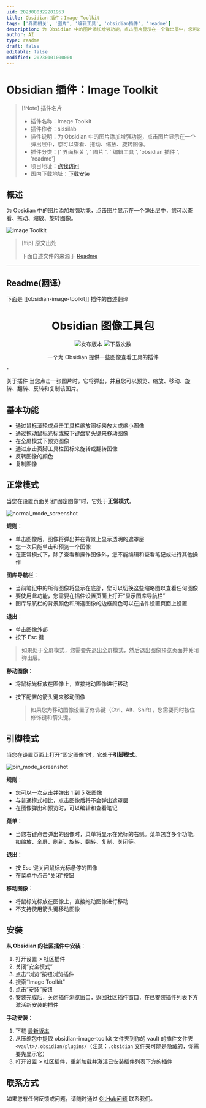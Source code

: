 ```yaml
---
uid: 2023080322201953
title: Obsidian 插件：Image Toolkit
tags: ['界面相关', '图片', '编辑工具', 'obsidian插件', 'readme']
description: 为 Obsidian 中的图片添加增强功能，点击图片显示在一个弹出层中，您可以查看、拖动、缩放、旋转图像。
author: AI
type: readme
draft: false
editable: false
modified: 20230101000000
---
```


# Obsidian 插件：Image Toolkit

> [!Note] 插件名片
> - 插件名称：Image Toolkit
> - 插件作者：sissilab
> - 插件说明：为 Obsidian 中的图片添加增强功能，点击图片显示在一个弹出层中，您可以查看、拖动、缩放、旋转图像。
> - 插件分类：[' 界面相关 ', ' 图片 ', ' 编辑工具 ', 'obsidian 插件 ', 'readme']
> - 项目地址：[点我访问](https://github.com/sissilab/obsidian-image-toolkit)
> - 国内下载地址：[下载安装](https://pkmer.cn/products/plugin/pluginMarket/?obsidian-image-toolkit)

## 概述

为 Obsidian 中的图片添加增强功能，点击图片显示在一个弹出层中，您可以查看、拖动、缩放、旋转图像。

![Image Toolkit](https://cdn.pkmer.cn/covers/obsidian-image-toolkit.PNG!pkmer)

> [!tip] 原文出处
>
>下面自述文件的来源于 [Readme](https://ghproxy.net/https://raw.githubusercontent.com/sissilab/obsidian-image-toolkit/master/README.md)

---

## Readme(翻译）

下面是 [[obsidian-image-toolkit]] 插件的自述翻译

<h1 align="center">Obsidian 图像工具包</h1>

<p align="center">
    <img alt="发布版本" src="https://img.shields.io/github/v/release/sissilab/obsidian-image-toolkit?style=for-the-badge">
    <img alt="下载次数" src="https://img.shields.io/github/downloads/sissilab/obsidian-image-toolkit/total?style=for-the-badge">
</p>

<p align="center">
    <span>一个为 Obsidian 提供一些图像查看工具的插件</span>
    <br/>

    ·
    
</p>
关于插件
当您点击一张图片时，它将弹出，并且您可以预览、缩放、移动、旋转、翻转、反转和复制该图片。

## 基本功能

- 通过鼠标滚轮或点击工具栏缩放图标来放大或缩小图像
- 通过拖动鼠标光标或按下键盘箭头键来移动图像
- 在全屏模式下预览图像
- 通过点击页脚工具栏图标来旋转或翻转图像
- 反转图像的颜色
- 复制图像

## 正常模式

当您在设置页面关闭“固定图像”时，它处于**正常模式**。

![normal_mode_screenshot](https://raw.githubusercontent.com/sissilab/obsidian-image-toolkit/master/example/normal_mode_screenshot.png)

**规则**：

- 单击图像后，图像将弹出并在背景上显示透明的遮罩层
- 您一次只能单击和预览一个图像
- 在正常模式下，除了查看和操作图像外，您不能编辑和查看笔记或进行其他操作

**图库导航栏**：

- 当前笔记中的所有图像将显示在底部，您可以切换这些缩略图以查看任何图像
- 要使用此功能，您需要在插件设置页面上打开“显示图库导航栏”
- 图库导航栏的背景颜色和所选图像的边框颜色可以在插件设置页面上设置

**退出**：

- 单击图像外部
- 按下 Esc 键

> 如果处于全屏模式，您需要先退出全屏模式，然后退出图像预览页面并关闭弹出层。

**移动图像**：

- 将鼠标光标放在图像上，直接拖动图像进行移动
- 按下配置的箭头键来移动图像

  > 如果您为移动图像设置了修饰键（Ctrl、Alt、Shift），您需要同时按住修饰键和箭头键。

## 引脚模式

当您在设置页面上打开“固定图像”时，它处于**引脚模式**。

![pin_mode_screenshot](https://raw.githubusercontent.com/sissilab/obsidian-image-toolkit/master/example/pin_mode_screenshot.png)

**规则**：

- 您可以一次点击并弹出 1 到 5 张图像
- 与普通模式相比，点击图像后将不会弹出遮罩层
- 在图像弹出和预览时，可以编辑和查看笔记

**菜单**：

- 当您右键点击弹出的图像时，菜单将显示在光标的右侧。菜单包含多个功能，如缩放、全屏、刷新、旋转、翻转、复制、关闭等。

**退出**：

- 按 Esc 键关闭鼠标光标悬停的图像
- 在菜单中点击“关闭”按钮

**移动图像**：

- 将鼠标光标放在图像上，直接拖动图像进行移动
- 不支持使用箭头键移动图像

## 安装

**从 Obsidian 的社区插件中安装**：

1. 打开设置 > 社区插件
2. 关闭“安全模式”
3. 点击“浏览”按钮浏览插件
4. 搜索“Image Toolkit”
5. 点击“安装”按钮
6. 安装完成后，关闭插件浏览窗口，返回社区插件窗口，在已安装插件列表下方激活新安装的插件

**手动安装**：

1. 下载 [最新版本](https://github.com/sissilab/obsidian-image-toolkit/releases/latest)
2. 从压缩包中提取 obsidian-image-toolkit 文件夹到你的 vault 的插件文件夹 `<vault>/.obsidian/plugins/`（注意：`.obsidian` 文件夹可能是隐藏的，你需要先显示它）
3. 打开设置 > 社区插件，重新加载并激活已安装插件列表下方的插件

## 联系方式

如果您有任何反馈或问题，请随时通过 [GitHub问题](https://github.com/sissilab/obsidian-image-toolkit/issues) 联系我们。
